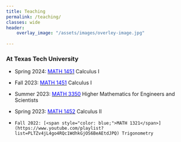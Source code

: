 ```yaml
---
title: Teaching
permalink: /teaching/
classes: wide
header:
    overlay_image: "/assets/images/overley-image.jpg"
    
---
```

###  At Texas Tech University


-   Spring 2024: [<span style="color: blue;">MATH 1451</span>](https://www.youtube.com/playlist?list=PLTZv4jL4go4SiR4zn_RIRFLHYoi8643H6) Calculus I <br />

-   Fall 2023: [<span style="color: blue;">MATH 1451</span>](https://www.youtube.com/playlist?list=PLTZv4jL4go4SiR4zn_RIRFLHYoi8643H6) Calculus I <br />

-   Summer 2023: [<span style="color: blue;">MATH 3350</span>](https://www.youtube.com/playlist?list=PLTZv4jL4go4S0VJdLFm0p4qdiPkFiqj9N) Higher Mathematics for Engineers and Scientists <br />
 
-    Spring 2023: [<span style="color: blue;">MATH 1452</span>](https://www.youtube.com/playlist?list=PLTZv4jL4go4Q75HmF68qLb7AqOrOUjlJ6) Calculus II <br />

-     Fall 2022: [<span style="color: blue;">MATH 1321</span>](https://www.youtube.com/playlist?list=PLTZv4jL4go4RQc1WdhkGjOS6BeAEtdJPQ) Trigonometry


